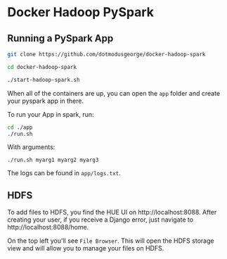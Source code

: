 # Docker Hadoop PySpark

## Running a PySpark App

```bash
git clone https://github.com/dotmodusgeorge/docker-hadoop-spark

cd docker-hadoop-spark

./start-hadoop-spark.sh
```

When all of the containers are up, you can open the `app` folder and create your pyspark app in there.

To run your App in spark, run:

```bash
cd ./app
./run.sh
```

With arguments:
```
./run.sh myarg1 myarg2 myarg3
```


The logs can be found in `app/logs.txt`.

## HDFS

To add files to HDFS, you find the HUE UI on http://localhost:8088. After creating your user, if you receive a Django error, just navigate to http://localhost:8088/home. 

On the top left you'll see `File Browser`. This will open the HDFS storage view and will allow you to manage your files on HDFS.